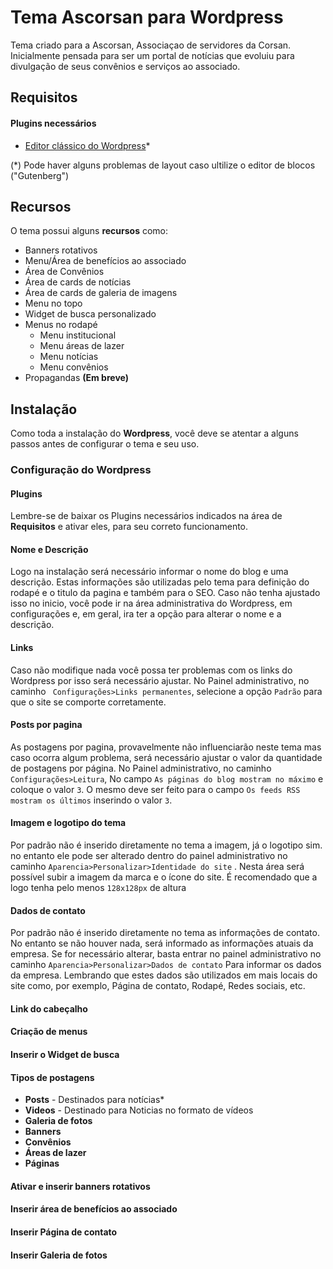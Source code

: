 # Tema Ascorsan para Wordpress

Tema criado para a Ascorsan, Associaçao de servidores da Corsan. Inicialmente pensada para ser um portal de notícias que evoluiu para divulgação de seus convênios e serviços ao associado.

## Requisitos

#### Plugins necessários
* [Editor clássico do Wordpress](https://br.wordpress.org/plugins/classic-editor/)*

(*) Pode haver alguns problemas de layout caso ultilize o editor de blocos ("Gutenberg")

## Recursos

O tema possui alguns **recursos** como:

* Banners rotativos
* Menu/Área de benefícios ao associado
* Área de Convênios
* Área de cards de notícias
* Área de cards de galeria de imagens
* Menu no topo
* Widget de busca personalizado
* Menus no rodapé
	* Menu institucional
	* Menu áreas de lazer
	* Menu notícias
	* Menu convênios
* Propagandas **(Em breve)**

## Instalação

Como toda a instalação do **Wordpress**, você deve se atentar a alguns passos antes de configurar o tema e seu uso.

### Configuração do Wordpress

#### Plugins
Lembre-se de baixar os Plugins necessários indicados na área de **Requisitos** e ativar eles, para seu correto funcionamento.

#### Nome e Descrição
Logo na instalação será necessário informar o nome do blog e uma descrição. Estas informações são utilizadas pelo tema para definição do rodapé e o titulo da pagina e também para o SEO. Caso não tenha ajustado isso no inicio, você pode ir na área administrativa do Wordpress, em configurações e, em geral, ira ter a opção para alterar o nome e a descrição. 

#### Links
Caso não modifique nada você possa ter problemas com os links do Wordpress por isso será necessário ajustar. No Painel administrativo, no caminho ``` Configurações>Links permanentes```, selecione a opção ``Padrão`` para que o site se comporte corretamente.

#### Posts por pagina
As postagens por pagina, provavelmente não influenciarão neste tema mas caso ocorra algum problema, será necessário ajustar o valor da quantidade de postagens por página. No Painel administrativo, no caminho ``` Configurações>Leitura```, No campo ``As páginas do blog mostram no máximo``  e coloque o valor ``3``. O mesmo deve ser feito para o campo ``Os feeds RSS mostram os últimos`` inserindo o valor ``3``.

#### Imagem e logotipo do tema
Por padrão não é inserido diretamente no tema a imagem, já o logotipo sim. no entanto ele pode ser alterado dentro do painel administrativo no caminho ```Aparencia>Personalizar>Identidade do site``` . Nesta área será possível subir a imagem da marca e o ícone do site. É recomendado que a logo tenha pelo menos ```128x128px``` de altura

#### Dados de contato
Por padrão não é inserido diretamente no tema as informações de contato. No entanto se não houver nada, será informado as informações atuais da empresa. Se for necessário alterar, basta entrar no painel administrativo no caminho ``Aparencia>Personalizar>Dados de contato`` Para informar os dados da empresa. Lembrando que estes dados são utilizados em mais locais do site como, por exemplo, Página de contato, Rodapé, Redes sociais, etc.

#### Link do cabeçalho

#### Criação de menus

#### Inserir o Widget de busca

#### Tipos de postagens
* **Posts** - Destinados para notícias* 
* **Videos** - Destinado para Noticias no formato de vídeos
* **Galeria de fotos**
* **Banners**
* **Convênios**
* **Áreas de lazer**
* **Páginas**

#### Ativar e inserir banners rotativos

#### Inserir área de benefícios ao associado

#### Inserir Página de contato

#### Inserir Galeria de fotos
